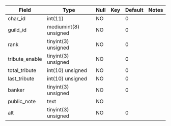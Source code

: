 **Field**|**Type**|**Null**|**Key**|**Default**|**Notes**
-----|-----|-----|-----|-----|-----
char\_id|int(11)|NO| |0| 
guild\_id|mediumint(8) unsigned|NO| |0| 
rank|tinyint(3) unsigned|NO| |0| 
tribute\_enable|tinyint(3) unsigned|NO| |0| 
total\_tribute|int(10) unsigned|NO| |0| 
last\_tribute|int(10) unsigned|NO| |0| 
banker|tinyint(3) unsigned|NO| |0| 
public\_note|text|NO| | | 
alt|tinyint(3) unsigned|NO| |0| 